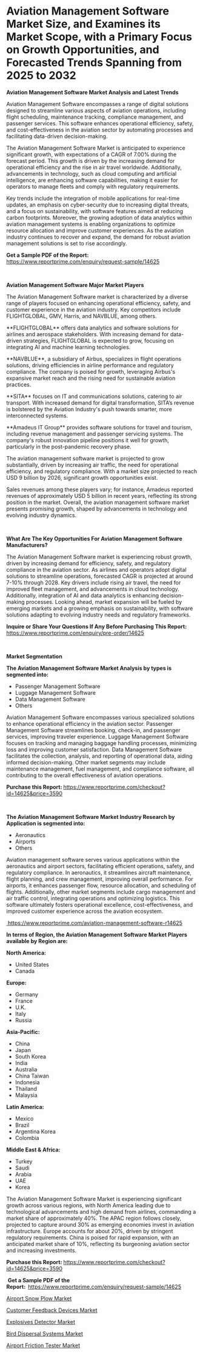 <p><h1>Aviation Management Software Market Size, and Examines its Market Scope, with a Primary Focus on Growth Opportunities, and Forecasted Trends Spanning from 2025 to 2032</h1></p><p><strong>Aviation Management Software Market Analysis and Latest Trends</strong></p>
<p><p>Aviation Management Software encompasses a range of digital solutions designed to streamline various aspects of aviation operations, including flight scheduling, maintenance tracking, compliance management, and passenger services. This software enhances operational efficiency, safety, and cost-effectiveness in the aviation sector by automating processes and facilitating data-driven decision-making.</p><p>The Aviation Management Software Market is anticipated to experience significant growth, with expectations of a CAGR of 7.00% during the forecast period. This growth is driven by the increasing demand for operational efficiency and the rise in air travel worldwide. Additionally, advancements in technology, such as cloud computing and artificial intelligence, are enhancing software capabilities, making it easier for operators to manage fleets and comply with regulatory requirements.</p><p>Key trends include the integration of mobile applications for real-time updates, an emphasis on cyber-security due to increasing digital threats, and a focus on sustainability, with software features aimed at reducing carbon footprints. Moreover, the growing adoption of data analytics within aviation management systems is enabling organizations to optimize resource allocation and improve customer experiences. As the aviation industry continues to recover and expand, the demand for robust aviation management solutions is set to rise accordingly.</p></p>
<p><strong>Get a Sample PDF of the Report:&nbsp;</strong> <a href="https://www.reportprime.com/enquiry/request-sample/14625?utm_campaign=3500&utm_medium=2&utm_source=Github&utm_content=ia&utm_term=20032025&utm_id=aviation-management-software">https://www.reportprime.com/enquiry/request-sample/14625</a></p>
<p>&nbsp;</p>
<p><strong>Aviation Management Software Major Market Players</strong></p>
<p><p>The Aviation Management Software market is characterized by a diverse range of players focused on enhancing operational efficiency, safety, and customer experience in the aviation industry. Key competitors include FLIGHTGLOBAL, GMV, Harris, and NAVBLUE, among others.</p><p>**FLIGHTGLOBAL** offers data analytics and software solutions for airlines and aerospace stakeholders. With increasing demand for data-driven strategies, FLIGHTGLOBAL is expected to grow, focusing on integrating AI and machine learning technologies. </p><p>**NAVBLUE**, a subsidiary of Airbus, specializes in flight operations solutions, driving efficiencies in airline performance and regulatory compliance. The company is poised for growth, leveraging Airbus's expansive market reach and the rising need for sustainable aviation practices.</p><p>**SITA** focuses on IT and communications solutions, catering to air transport. With increased demand for digital transformation, SITA’s revenue is bolstered by the Aviation Industry's push towards smarter, more interconnected systems. </p><p>**Amadeus IT Group** provides software solutions for travel and tourism, including revenue management and passenger servicing systems. The company's robust innovation pipeline positions it well for growth, particularly in the post-pandemic recovery phase.</p><p>The aviation management software market is projected to grow substantially, driven by increasing air traffic, the need for operational efficiency, and regulatory compliance. With a market size projected to reach USD 9 billion by 2026, significant growth opportunities exist. </p><p>Sales revenues among these players vary; for instance, Amadeus reported revenues of approximately USD 5 billion in recent years, reflecting its strong position in the market. Overall, the aviation management software market presents promising growth, shaped by advancements in technology and evolving industry dynamics.</p></p>
<p>&nbsp;</p>
<p><strong>What Are The Key Opportunities For Aviation Management Software Manufacturers?</strong></p>
<p><p>The Aviation Management Software market is experiencing robust growth, driven by increasing demand for efficiency, safety, and regulatory compliance in the aviation sector. As airlines and operators adopt digital solutions to streamline operations, forecasted CAGR is projected at around 7-10% through 2028. Key drivers include rising air travel, the need for improved fleet management, and advancements in cloud technology. Additionally, integration of AI and data analytics is enhancing decision-making processes. Looking ahead, market expansion will be fueled by emerging markets and a growing emphasis on sustainability, with software solutions adapting to evolving industry needs and regulatory frameworks.</p></p>
<p><strong>Inquire or Share Your Questions If Any Before Purchasing This Report:</strong> <a href="https://www.reportprime.com/enquiry/pre-order/14625?utm_campaign=3500&utm_medium=2&utm_source=Github&utm_content=ia&utm_term=20032025&utm_id=aviation-management-software">https://www.reportprime.com/enquiry/pre-order/14625</a></p>
<p>&nbsp;</p>
<p><strong>Market Segmentation</strong></p>
<p><strong>The Aviation Management Software Market Analysis by types is segmented into:</strong></p>
<p><ul><li>Passenger Management Software</li><li>Luggage Management Software</li><li>Data Management Software</li><li>Others</li></ul></p>
<p><p>Aviation Management Software encompasses various specialized solutions to enhance operational efficiency in the aviation sector. Passenger Management Software streamlines booking, check-in, and passenger services, improving traveler experience. Luggage Management Software focuses on tracking and managing baggage handling processes, minimizing loss and improving customer satisfaction. Data Management Software facilitates the collection, analysis, and reporting of operational data, aiding informed decision-making. Other market segments may include maintenance management, fuel management, and compliance software, all contributing to the overall effectiveness of aviation operations.</p></p>
<p><strong>Purchase this Report:&nbsp;</strong><a href="https://www.reportprime.com/checkout?id=14625&price=3590&utm_campaign=3500&utm_medium=2&utm_source=Github&utm_content=ia&utm_term=20032025&utm_id=aviation-management-software">https://www.reportprime.com/checkout?id=14625&price=3590</a></p>
<p>&nbsp;</p>
<p><strong>The Aviation Management Software Market Industry Research by Application is segmented into:</strong></p>
<p><ul><li>Aeronautics</li><li>Airports</li><li>Others</li></ul></p>
<p><p>Aviation management software serves various applications within the aeronautics and airport sectors, facilitating efficient operations, safety, and regulatory compliance. In aeronautics, it streamlines aircraft maintenance, flight planning, and crew management, improving overall performance. For airports, it enhances passenger flow, resource allocation, and scheduling of flights. Additionally, other market segments include cargo management and air traffic control, integrating operations and optimizing logistics. This software ultimately fosters operational excellence, cost-effectiveness, and improved customer experience across the aviation ecosystem.</p></p>
<p><a href="https://www.reportprime.com/aviation-management-software-r14625?utm_campaign=3500&utm_medium=2&utm_source=Github&utm_content=ia&utm_term=20032025&utm_id=aviation-management-software">&nbsp;https://www.reportprime.com/aviation-management-software-r14625</a></p>
<p><strong>In terms of Region, the Aviation Management Software Market Players available by Region are:</strong></p>
<p>
    <p> <strong> North America: </strong>
        <ul>
            <li>United States</li>
            <li>Canada</li>
        </ul>
        </p> 
    <p> <strong> Europe: </strong>
        <ul>
            <li>Germany</li>
            <li>France</li>
            <li>U.K.</li>
            <li>Italy</li>
            <li>Russia</li>
        </ul>
        </p> 
    <p> <strong> Asia-Pacific: </strong>
        <ul>
            <li>China</li>
            <li>Japan</li>
            <li>South Korea</li>
            <li>India</li>
            <li>Australia</li>
            <li>China Taiwan</li>
            <li>Indonesia</li>
            <li>Thailand</li>
            <li>Malaysia</li>
        </ul>
        </p> 
    <p> <strong> Latin America: </strong>
        <ul>
            <li>Mexico</li>
            <li>Brazil</li>
            <li>Argentina Korea</li>
            <li>Colombia</li>
        </ul>
        </p> 
    <p> <strong> Middle East & Africa: </strong>
        <ul>
            <li>Turkey</li>
            <li>Saudi</li>
            <li>Arabia</li>
            <li>UAE</li>
            <li>Korea</li>
        </ul>
    </p>
    </p>
<p><p>The Aviation Management Software Market is experiencing significant growth across various regions, with North America leading due to technological advancements and high demand from airlines, commanding a market share of approximately 40%. The APAC region follows closely, projected to capture around 30% as emerging economies invest in aviation infrastructure. Europe accounts for about 20%, driven by stringent regulatory requirements. China is poised for rapid expansion, with an anticipated market share of 10%, reflecting its burgeoning aviation sector and increasing investments.</p></p>
<p><strong>Purchase this Report: </strong><a href="https://www.reportprime.com/checkout?id=14625&price=3590&utm_campaign=3500&utm_medium=2&utm_source=Github&utm_content=ia&utm_term=20032025&utm_id=aviation-management-software">https://www.reportprime.com/checkout?id=14625&price=3590</a></p>
<p>&nbsp;<strong>Get a Sample PDF of the Report:&nbsp;&nbsp;</strong><a href="https://www.reportprime.com/enquiry/request-sample/14625?utm_campaign=3500&utm_medium=2&utm_source=Github&utm_content=ia&utm_term=20032025&utm_id=aviation-management-software">https://www.reportprime.com/enquiry/request-sample/14625</a></p>
<p><strong></strong></p>
<p><p><a href="https://www.linkedin.com/pulse/airport-snow-plow-market-growth-study-provides-comprehensive-5plce?utm_campaign=3500&utm_medium=2&utm_source=Github&utm_content=ia&utm_term=20032025&utm_id=aviation-management-software">Airport Snow Plow Market</a></p><p><a href="https://www.linkedin.com/pulse/growth-forecast-revenue-outlook-customer-feedback-devices-market-rg2ve?utm_campaign=3500&utm_medium=2&utm_source=Github&utm_content=ia&utm_term=20032025&utm_id=aviation-management-software">Customer Feedback Devices Market</a></p><p><a href="https://www.linkedin.com/pulse/explosives-detector-market-analysis-report-driving-forces-key-phavf?utm_campaign=3500&utm_medium=2&utm_source=Github&utm_content=ia&utm_term=20032025&utm_id=aviation-management-software">Explosives Detector Market</a></p><p><a href="https://www.linkedin.com/pulse/bird-dispersal-systems-market-global-analysis-trends-forecasts-6wble?utm_campaign=3500&utm_medium=2&utm_source=Github&utm_content=ia&utm_term=20032025&utm_id=aviation-management-software">Bird Dispersal Systems Market</a></p><p><a href="https://www.linkedin.com/pulse/assessing-airport-friction-tester-market-segmentation-type-application-4gl1e?utm_campaign=3500&utm_medium=2&utm_source=Github&utm_content=ia&utm_term=20032025&utm_id=aviation-management-software">Airport Friction Tester Market</a></p></p>